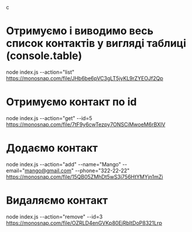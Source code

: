c

# Отримуємо і виводимо весь список контактів у вигляді таблиці (console.table)

node index.js --action="list"
https://monosnap.com/file/JHb6be6pVC3gLT5jyKL9rZYEOJf2Qp

# Отримуємо контакт по id

node index.js --action="get" --id=5
https://monosnap.com/file/7tF9y6cwTezpy7ONSCiMwoeM6rBXlV

# Додаємо контакт

node index.js --action="add" --name="Mango" --email="mango@gmail.com" --phone="322-22-22"
https://monosnap.com/file/15QB05ZMhDt5wS3j756HtYMYjn1mZi

# Видаляємо контакт

node index.js --action="remove" --id=3
https://monosnap.com/file/OZRLD4enGVKp80EjRbItDoP8321Lrp
